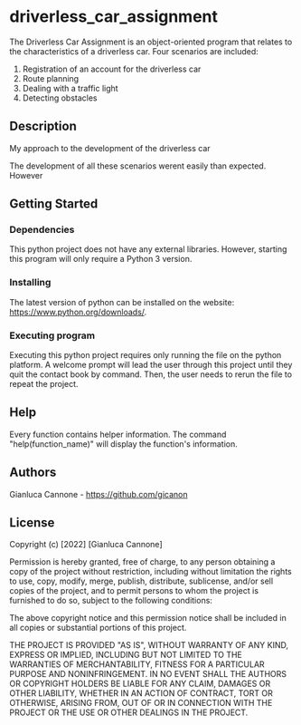 # driverless_car_assignment

The Driverless Car Assignment is an object-oriented program that relates to the characteristics of a driverless car. Four scenarios are included:

1. Registration of an account for the driverless car
2. Route planning
3. Dealing with a traffic light
4. Detecting obstacles

## Description

My approach to the development of the driverless car


The development of all these scenarios werent easily than expected. However 
## Getting Started

### Dependencies

This python project does not have any external libraries. However, starting this program will only require a Python 3 version.

### Installing

The latest version of python can be installed on the website: https://www.python.org/downloads/.

### Executing program

Executing this python project requires only running the file on the python platform. A welcome prompt will lead the user through this project until they quit the contact book by command. Then, the user needs to rerun the file to repeat the project.

## Help

Every function contains helper information. The command "help(function_name)" will display the function's information.

## Authors

Gianluca Cannone - https://github.com/gicanon

## License

Copyright (c) [2022] [Gianluca Cannone]

Permission is hereby granted, free of charge, to any person obtaining a copy of the project without restriction, including without limitation the rights to use, copy, modify, merge, publish, distribute, sublicense, and/or sell copies of the project, and to permit persons to whom the project is furnished to do so, subject to the following conditions:

The above copyright notice and this permission notice shall be included in all copies or substantial portions of this project.

THE PROJECT IS PROVIDED "AS IS", WITHOUT WARRANTY OF ANY KIND, EXPRESS OR IMPLIED, INCLUDING BUT NOT LIMITED TO THE WARRANTIES OF MERCHANTABILITY, FITNESS FOR A PARTICULAR PURPOSE AND NONINFRINGEMENT. IN NO EVENT SHALL THE AUTHORS OR COPYRIGHT HOLDERS BE LIABLE FOR ANY CLAIM, DAMAGES OR OTHER LIABILITY, WHETHER IN AN ACTION OF CONTRACT, TORT OR OTHERWISE, ARISING FROM, OUT OF OR IN CONNECTION WITH THE PROJECT OR THE USE OR OTHER DEALINGS IN THE PROJECT.